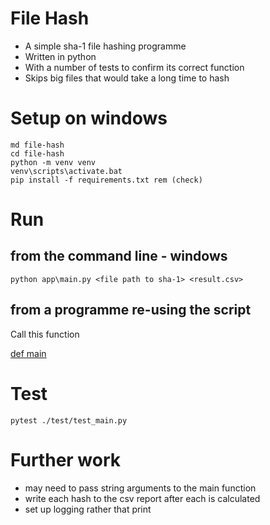 # File Hash

- A simple sha-1 file hashing programme
- Written in python
- With a number of tests to confirm its correct function
- Skips big files that would take a long time to hash

# Setup on windows

```commandline
md file-hash
cd file-hash
python -m venv venv
venv\scripts\activate.bat
pip install -f requirements.txt rem (check)
```

# Run 

## from the command line - windows

```commandline
python app\main.py <file path to sha-1> <result.csv>
```

## from a programme re-using the script

Call this function

[def main](./app/main.py#162)

# Test

```commandline
pytest ./test/test_main.py
```

# Further work

- may need to pass string arguments to the main function
- write each hash to the csv report after each is calculated
- set up logging rather that print